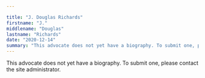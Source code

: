 ```yaml
---

title: "J. Douglas Richards"
firstname: "J."
middlename: "Douglas"
lastname: "Richards"
date: "2020-12-14"
summary: "This advocate does not yet have a biography. To submit one, please contact the site administrator."
---
```

This advocate does not yet have a biography. To submit one, please contact the site administrator.

